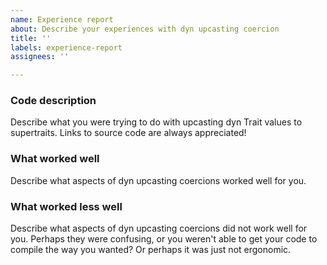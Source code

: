 ```yaml
---
name: Experience report
about: Describe your experiences with dyn upcasting coercion
title: ''
labels: experience-report
assignees: ''

---
```


### Code description

Describe what you were trying to do with upcasting dyn Trait values to supertraits. Links to source code are always appreciated!

### What worked well

Describe what aspects of dyn upcasting coercions worked well for you.

### What worked less well

Describe what aspects of dyn upcasting coercions did not work well for you. Perhaps they were confusing, or you weren't able to get your code to compile the way you wanted? Or perhaps it was just not ergonomic.
